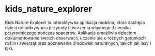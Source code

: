 # kids_nature_explorer
Kids Nature Explorer to interaktywna aplikacja mobilna, która zachęca dzieci do odkrywania przyrody i tworzenia własnego dziennika przyrodniczego podczas spacerów. Aplikacja umożliwia dzieciom dokumentowanie swoich obserwacji, uczenie się o różnych gatunkach roślin i zwierząt oraz poznawanie środowisk naturalnych, takich jak lasy i łąki.
